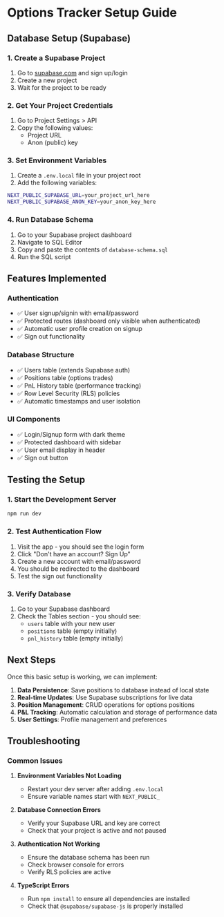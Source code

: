 # Options Tracker Setup Guide

## Database Setup (Supabase)

### 1. Create a Supabase Project
1. Go to [supabase.com](https://supabase.com) and sign up/login
2. Create a new project
3. Wait for the project to be ready

### 2. Get Your Project Credentials
1. Go to Project Settings > API
2. Copy the following values:
   - Project URL
   - Anon (public) key

### 3. Set Environment Variables
1. Create a `.env.local` file in your project root
2. Add the following variables:
```bash
NEXT_PUBLIC_SUPABASE_URL=your_project_url_here
NEXT_PUBLIC_SUPABASE_ANON_KEY=your_anon_key_here
```

### 4. Run Database Schema
1. Go to your Supabase project dashboard
2. Navigate to SQL Editor
3. Copy and paste the contents of `database-schema.sql`
4. Run the SQL script

## Features Implemented

### Authentication
- ✅ User signup/signin with email/password
- ✅ Protected routes (dashboard only visible when authenticated)
- ✅ Automatic user profile creation on signup
- ✅ Sign out functionality

### Database Structure
- ✅ Users table (extends Supabase auth)
- ✅ Positions table (options trades)
- ✅ PnL History table (performance tracking)
- ✅ Row Level Security (RLS) policies
- ✅ Automatic timestamps and user isolation

### UI Components
- ✅ Login/Signup form with dark theme
- ✅ Protected dashboard with sidebar
- ✅ User email display in header
- ✅ Sign out button

## Testing the Setup

### 1. Start the Development Server
```bash
npm run dev
```

### 2. Test Authentication Flow
1. Visit the app - you should see the login form
2. Click "Don't have an account? Sign Up"
3. Create a new account with email/password
4. You should be redirected to the dashboard
5. Test the sign out functionality

### 3. Verify Database
1. Go to your Supabase dashboard
2. Check the Tables section - you should see:
   - `users` table with your new user
   - `positions` table (empty initially)
   - `pnl_history` table (empty initially)

## Next Steps

Once this basic setup is working, we can implement:

1. **Data Persistence**: Save positions to database instead of local state
2. **Real-time Updates**: Use Supabase subscriptions for live data
3. **Position Management**: CRUD operations for options positions
4. **P&L Tracking**: Automatic calculation and storage of performance data
5. **User Settings**: Profile management and preferences

## Troubleshooting

### Common Issues

1. **Environment Variables Not Loading**
   - Restart your dev server after adding `.env.local`
   - Ensure variable names start with `NEXT_PUBLIC_`

2. **Database Connection Errors**
   - Verify your Supabase URL and key are correct
   - Check that your project is active and not paused

3. **Authentication Not Working**
   - Ensure the database schema has been run
   - Check browser console for errors
   - Verify RLS policies are active

4. **TypeScript Errors**
   - Run `npm install` to ensure all dependencies are installed
   - Check that `@supabase/supabase-js` is properly installed
